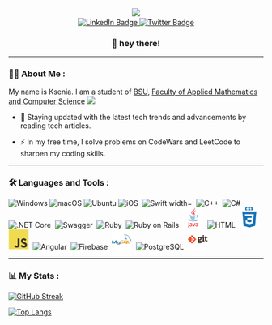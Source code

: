 <div id="header" align="center">
  <img src="https://media.giphy.com/media/v1.Y2lkPTc5MGI3NjExY2Y4aG9rM2dnY3JtejgycHlydHJuNGlmbXZuZ3ppcnVuMjYyZmhyeiZlcD12MV9pbnRlcm5hbF9naWZfYnlfaWQmY3Q9cw/j0HjChGV0J44KrrlGv/giphy.gif" width="100"/>

  <div id="badges">
  <a href="your-linkedin-URL">
    <img src="https://img.shields.io/badge/LinkedIn-blue?style=for-the-badge&logo=linkedin&logoColor=white" alt="LinkedIn Badge"/>
  </a>
  <a href="your-twitter-URL">
    <img src="https://img.shields.io/badge/Twitter-blue?style=for-the-badge&logo=twitter&logoColor=white" alt="Twitter Badge"/>
  </a>
</div>

### :wave: hey there! 
</div>

---

### :woman_technologist: About Me :

My name is Ksenia. I am a student of  <a href="bsu-link">BSU</a>,  <a href="https://fpmi.bsu.by/en/main.aspx">Faculty of Applied Mathematics and Computer Science</a> <img src="https://media.giphy.com/media/WUlplcMpOCEmTGBtBW/giphy.gif" width="30">

<!-- - 💻 I'm currently focused on learning Swift & SwiftUI to expand my knowledge in mobile app development.  -->
- 📖 Staying updated with the latest tech trends and advancements by reading tech articles. 

- :zap: In my free time, I solve problems on CodeWars and LeetCode to sharpen my coding skills. 


---

### :hammer_and_wrench: Languages and Tools :

<div>
  <img src="https://user-images.githubusercontent.com/25181517/186884150-05e9ff6d-340e-4802-9533-2c3f02363ee3.png" title="Windows" alt="Windows" width="40" height="40"/>
  <img src="https://user-images.githubusercontent.com/25181517/186884152-ae609cca-8cf1-4175-8d60-1ce1fa078ca2.png" title="macOS" alt="macOS" width="40" height="40"/>
  <img src="https://user-images.githubusercontent.com/25181517/186884153-99edc188-e4aa-4c84-91b0-e2df260ebc33.png" title="Ubuntu" alt="Ubuntu" width="40" height="40"/>
  <img src="https://user-images.githubusercontent.com/25181517/121406611-a8246b80-c95e-11eb-9b11-b771486377f6.png" title="iOS" alt="iOS" width="40" height="40"/>&nbsp;
  <img src="https://user-images.githubusercontent.com/25181517/121406389-6267a300-c95e-11eb-8d67-f1e22afe8aea.png" title="Swift" alt="Swift width="40" height="40"/>&nbsp;
  <img src="https://user-images.githubusercontent.com/25181517/192106073-90fffafe-3562-4ff9-a37e-c77a2da0ff58.png" title="C++" alt="C++" width="40" height="40"/>&nbsp;
  <img src="https://user-images.githubusercontent.com/25181517/121405384-444d7300-c95d-11eb-959f-913020d3bf90.png" title="C#" alt="C#" width="40" height="40"/>&nbsp;
  <img src="https://user-images.githubusercontent.com/25181517/121405754-b4f48f80-c95d-11eb-8893-fc325bde617f.png" title=".NET Core" alt=".NET Core" width="40" height="40"/>&nbsp;
  <img src="https://user-images.githubusercontent.com/25181517/186711335-a3729606-5a78-4496-9a36-06efcc74f800.png" title="Swagger" alt="Swagger" width="40" height="40"/>&nbsp;
  <img src="https://user-images.githubusercontent.com/25181517/192603745-7d34df9e-7756-4756-a539-6a61badf7a80.png" title="Ruby" alt="Ruby" width="40" height="40"/>&nbsp;
  <img src="https://user-images.githubusercontent.com/25181517/192603748-3ac17112-3653-4257-80da-a57334b11411.png" title="Ruby on Rails" alt="Ruby on Rails" width="40" height="40"/>&nbsp;
  <img src="https://github.com/devicons/devicon/blob/master/icons/java/java-original-wordmark.svg" title="Java" alt="Java" width="40" height="40"/>&nbsp;
  <img src="https://user-images.githubusercontent.com/25181517/192158954-f88b5814-d510-4564-b285-dff7d6400dad.png" title="HTML5" alt="HTML" width="40" height="40"/>&nbsp;
  <img src="https://github.com/devicons/devicon/blob/master/icons/css3/css3-plain-wordmark.svg"  title="CSS3" alt="CSS" width="40" height="40"/>&nbsp;
  <img src="https://github.com/devicons/devicon/blob/master/icons/javascript/javascript-original.svg" title="JavaScript" alt="JavaScript" width="40" height="40"/>&nbsp;
  <img src="https://user-images.githubusercontent.com/25181517/183890595-779a7e64-3f43-4634-bad2-eceef4e80268.png" title="Angular" alt="Angular" width="40" height="40"/>&nbsp;
  <img src="https://user-images.githubusercontent.com/25181517/189716855-2c69ca7a-5149-4647-936d-780610911353.png" title="Firebase" alt="Firebase" width="40" height="40"/>&nbsp;
  <img src="https://github.com/devicons/devicon/blob/master/icons/mysql/mysql-original-wordmark.svg" title="MySQL"  alt="MySQL" width="40" height="40"/>&nbsp;
  <img src="https://user-images.githubusercontent.com/25181517/117208740-bfb78400-adf5-11eb-97bb-09072b6bedfc.png" title="PostgreSQL"  alt="PostgreSQL" width="40" height="40"/>&nbsp;
  <img src="https://github.com/devicons/devicon/blob/master/icons/git/git-original-wordmark.svg" title="Git" **alt="Git" width="40" height="40"/>
  

</div>

---

###  📊 My Stats :

[![GitHub Streak](http://github-readme-streak-stats.herokuapp.com?user=xenia155&theme=dark)](https://git.io/streak-stats) 

[![Top Langs](https://github-readme-stats.vercel.app/api/top-langs/?username=xenia155&theme=dark&layout=compact)](https://github.com/anuraghazra/github-readme-stats)

